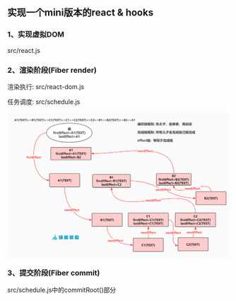 ## 实现一个mini版本的react & hooks

### 1、实现虚拟DOM

src/react.js

### 2、渲染阶段(Fiber render)

渲染执行: src/react-dom.js

任务调度: src/schedule.js

![avatar](./image/fibereffectlistwithchild3.jpg)

### 3、提交阶段(Fiber commit)

src/schedule.js中的commitRoot()部分